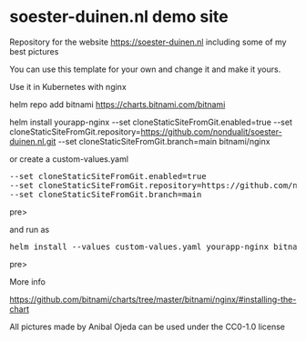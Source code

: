 # soester-duinen.nl demo site
Repository for the website https://soester-duinen.nl including some of my best pictures

You can use this  template for your own and change it and make it yours.

Use it in Kubernetes with nginx

helm repo add bitnami https://charts.bitnami.com/bitnami

helm install  yourapp-nginx --set cloneStaticSiteFromGit.enabled=true --set cloneStaticSiteFromGit.repository=https://github.com/nondualit/soester-duinen.nl.git --set cloneStaticSiteFromGit.branch=main bitnami/nginx

or create a custom-values.yaml
<pre>
--set cloneStaticSiteFromGit.enabled=true 
--set cloneStaticSiteFromGit.repository=https://github.com/nondualit/soester-duinen.nl.git 
--set cloneStaticSiteFromGit.branch=main
</pre>pre>

and run as
<pre>
helm install --values custom-values.yaml yourapp-nginx bitnami/nginx
</pre>pre>

More info

https://github.com/bitnami/charts/tree/master/bitnami/nginx/#installing-the-chart

All pictures made by Anibal Ojeda can be used under the CC0-1.0 license
